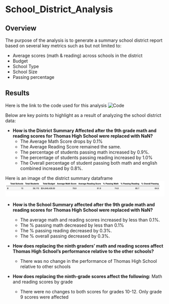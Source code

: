 # School_District_Analysis

## Overview
The purpose of the analysis is to generate a summary school district report based on several key metrics such as but not limited to:
  - Average scores (math & reading) across schools in the district
  - Budget
  - School Type
  - School Size
  - Passing percentage 

## Results
Here is the link to the code used for this analysis ![Code](https://github.com/Akin-Olusuyi/School_District_Analysis/blob/main/PyCitySchools_Challenge.ipynb)

Below are key points to highlight as a result of analyzing the school district data:
- **How is the District Summary Affected after the 9th grade math and reading scores for Thomas High School were replaced with NaN?**
  - The Average Math Score drops by 0.1%
  - The Average Reading Score remained the same.
  - The percentage of students passing math increased by 0.9%.
  - The percentage of students passing reading increased by 1.0%
  - The Overall percentage of student passing both math and english combined increased by 0.8%.

Here is an image of the district summary dataframe ![District Summary DataFrame](https://github.com/Akin-Olusuyi/School_District_Analysis/blob/main/Resources/district%20summary%20dataframe.png)

- **How is the School Summary affected after the 9th grade math and reading scores for Thomas High School were replaced with NaN?**
  - The average math and reading scores increased by less than 0.1%.
  - The % passing math decreased by less than 0.1%
  - The % passing reading decreased by 0.3%.
  - The % overall passing decreased by 0.3%.

- **How does replacing the ninth graders’ math and reading scores affect Thomas High School’s performance relative to the other schools?**
  - There was no change in the performance of Thomas High School relative to other schools

- **How does replacing the ninth-grade scores affect the following:**
  Math and reading scores by grade
    - There were no changes to both scores for grades 10-12. Only grade 9 scores were affected

      
 
